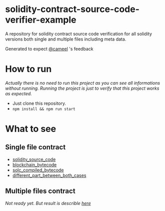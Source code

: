 # solidity-contract-source-code-verifier-example

A repository for solidity contract source code verification for all solidity versions both single and multiple files including meta data.

Generated to expect [@cameel](https://ethereum.stackexchange.com/users/79215/cameel) 's feedback

# How to run 
*Actually there is no need to run this project as you can see all informations without running. Running the project is just to verify that this project works as expected.*

- Just clone this repository.
- `npm install && npm run start`

# What to see
## Single file contract
* [solidity_source_code](https://github.com/kimiro34/solidity-contract-source-code-verifier-example/blob/main/contracts/single/test1/X2.sol)
* [blockchain_bytecode](https://github.com/kimiro34/solidity-contract-source-code-verifier-example/blob/main/contracts/single/test1/blockchain-bytecode.txt)
* [solc_compiled_bytecode](https://github.com/kimiro34/solidity-contract-source-code-verifier-example/blob/main/contracts/single/test1/output/compiled_bytecode.txt)
* [different_part_between_both_cases](https://github.com/kimiro34/solidity-contract-source-code-verifier-example/blob/main/contracts/single/test1/output/difference_only_on_two_bytecodes.txt)
## Multiple files contract
*Not ready yet. But result is describle [here](https://ethereum.stackexchange.com/questions/110991/how-to-verify-smart-contracts-on-different-solidity-versions)*
